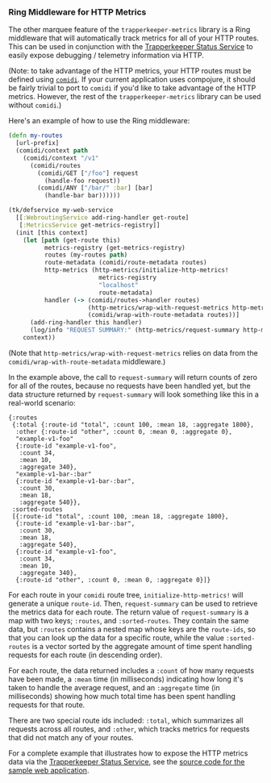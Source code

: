 ### Ring Middleware for HTTP Metrics

The other marquee feature of the `trapperkeeper-metrics` library is a Ring
middleware that will automatically track metrics for all of your HTTP routes.
This can be used in conjunction with the
[Trapperkeeper Status Service](https://github.com/puppetlabs/trapperkeeper-status)
to easily expose debugging / telemetry information via HTTP.

(Note: to take advantage of the HTTP metrics, your HTTP routes must be defined
using [`comidi`](https://github.com/puppetlabs/comidi).  If your current application
uses compojure, it should be fairly trivial to port to `comidi` if you'd like to
take advantage of the HTTP metrics.  However, the rest of the `trapperkeeper-metrics`
library can be used without `comidi`.)

Here's an example of how to use the Ring middleware:

```clj
(defn my-routes
  [url-prefix]
  (comidi/context path
    (comidi/context "/v1"
      (comidi/routes
        (comidi/GET ["/foo"] request
          (handle-foo request))
        (comidi/ANY ["/bar/" :bar] [bar]
          (handle-bar bar))))))

(tk/defservice my-web-service
  [[:WebroutingService add-ring-handler get-route]
   [:MetricsService get-metrics-registry]]
  (init [this context]
    (let [path (get-route this)
          metrics-registry (get-metrics-registry)
          routes (my-routes path)
          route-metadata (comidi/route-metadata routes)
          http-metrics (http-metrics/initialize-http-metrics!
                         metrics-registry
                         "localhost"
                         route-metadata)
          handler (-> (comidi/routes->handler routes)
                      (http-metrics/wrap-with-request-metrics http-metrics)
                      (comidi/wrap-with-route-metadata routes))]
      (add-ring-handler this handler)
      (log/info "REQUEST SUMMARY:" (http-metrics/request-summary http-metrics)))
    context))
```

(Note that `http-metrics/wrap-with-request-metrics` relies on data from the
`comidi/wrap-with-route-metadata` middleware.)

In the example above, the call to `request-summary` will return counts of zero
for all of the routes, because no requests have been handled yet, but the data
structure returned by `request-summary` will look something like this in a real-world
scenario:

```
{:routes
 {:total {:route-id "total", :count 100, :mean 18, :aggregate 1800},
  :other {:route-id "other", :count 0, :mean 0, :aggregate 0},
  "example-v1-foo"
  {:route-id "example-v1-foo",
   :count 34,
   :mean 10,
   :aggregate 340},
  "example-v1-bar-:bar"
  {:route-id "example-v1-bar-:bar",
   :count 30,
   :mean 18,
   :aggregate 540}},
 :sorted-routes
 [{:route-id "total", :count 100, :mean 18, :aggregate 1800},
  {:route-id "example-v1-bar-:bar",
   :count 30,
   :mean 18,
   :aggregate 540},
  {:route-id "example-v1-foo",
   :count 34,
   :mean 10,
   :aggregate 340},
  {:route-id "other", :count 0, :mean 0, :aggregate 0}]}
```

For each route in your `comidi` route tree, `initialize-http-metrics!` will
generate a unique `route-id`.  Then, `request-summary` can be used to retrieve
the metrics data for each route.  The return value of `request-summary`
is a map with two keys; `:routes`, and `:sorted-routes`.  They
contain the same data, but `:routes` contains a nested map whose keys are the
`route-ids`, so that you can look up the data for a specific route, while
the value `:sorted-routes` is a vector sorted by the aggregate amount of time
spent handling requests for each route (in descending order).

For each route, the data returned includes a `:count` of how many requests have
been made, a `:mean` time (in milliseconds) indicating how long it's taken to handle the average
request, and an `:aggregate` time (in milliseconds) showing how much total time has been spent
handling requests for that route.

There are two special route ids included: `:total`, which summarizes all requests
across all routes, and `:other`, which tracks metrics for requests that did not
match any of your routes.

For a complete example that illustrates how to expose the HTTP metrics data
via the [Trapperkeeper Status Service](https://github.com/puppetlabs/trapperkeeper-status),
see the [source code for the sample web application](../dev/example/comidi_metrics_web_app.clj).
